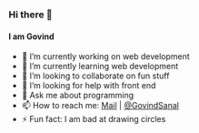 ### Hi there 👋
#### I am Govind

- 🔭 I’m currently working on web development
- 🌱 I’m currently learning web development
- 👯 I’m looking to collaborate on fun stuff
- 🤔 I’m looking for help with front end
- 💬 Ask me about programming
- 📫 How to reach me: [Mail](mailto:govindsanal25@gmail.com) | [@GovindSanal](https://twitter.com/GovindSanal)
- ⚡ Fun fact: I am bad at drawing circles
